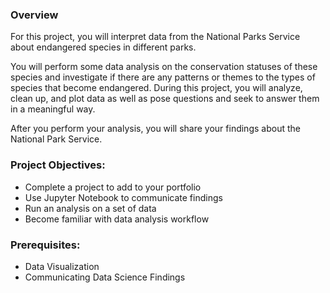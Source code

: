 ### **Overview**
For this project, you will interpret data from the National Parks Service about endangered species in different parks.

You will perform some data analysis on the conservation statuses of these species and investigate if there are any patterns or themes to the types of species that become endangered. During this project, you will analyze, clean up, and plot data as well as pose questions and seek to answer them in a meaningful way.

After you perform your analysis, you will share your findings about the National Park Service.

### **Project Objectives:**
- Complete a project to add to your portfolio
- Use Jupyter Notebook to communicate findings
- Run an analysis on a set of data
- Become familiar with data analysis workflow

### **Prerequisites:**
- Data Visualization
- Communicating Data Science Findings